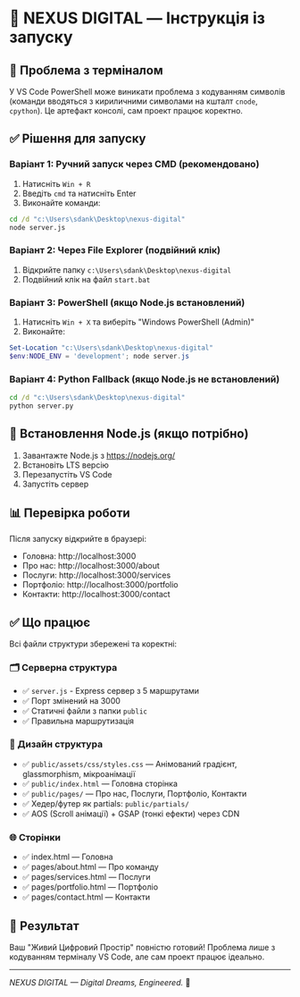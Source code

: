 # 🌟 NEXUS DIGITAL — Інструкція із запуску

## 🚨 Проблема з терміналом

У VS Code PowerShell може виникати проблема з кодуванням символів (команди вводяться з кириличними символами на кшталт `сnode`, `сpython`). Це артефакт консолі, сам проект працює коректно.

## ✅ Рішення для запуску

### Варіант 1: Ручний запуск через CMD (рекомендовано)
1. Натисніть `Win + R`
2. Введіть `cmd` та натисніть Enter
3. Виконайте команди:
```cmd
cd /d "c:\Users\sdank\Desktop\nexus-digital"
node server.js
```

### Варіант 2: Через File Explorer (подвійний клік)
1. Відкрийте папку `c:\Users\sdank\Desktop\nexus-digital`
2. Подвійний клік на файл `start.bat`

### Варіант 3: PowerShell (якщо Node.js встановлений)
1. Натисніть `Win + X` та виберіть "Windows PowerShell (Admin)"
2. Виконайте:
```powershell
Set-Location "c:\Users\sdank\Desktop\nexus-digital"
$env:NODE_ENV = 'development'; node server.js
```

### Варіант 4: Python Fallback (якщо Node.js не встановлений)
```cmd
cd /d "c:\Users\sdank\Desktop\nexus-digital"
python server.py
```

## 🔧 Встановлення Node.js (якщо потрібно)

1. Завантажте Node.js з https://nodejs.org/
2. Встановіть LTS версію
3. Перезапустіть VS Code
4. Запустіть сервер

## 📊 Перевірка роботи

Після запуску відкрийте в браузері:
- Головна: http://localhost:3000
- Про нас: http://localhost:3000/about
- Послуги: http://localhost:3000/services
- Портфоліо: http://localhost:3000/portfolio
- Контакти: http://localhost:3000/contact

## ✅ Що працює

Всі файли структури збережені та коректні:

### 🗂️ Серверна структура
- ✅ `server.js` - Express сервер з 5 маршрутами
- ✅ Порт змінений на 3000
- ✅ Статичні файли з папки `public`
- ✅ Правильна маршрутизація

### 🎨 Дизайн структура
- ✅ `public/assets/css/styles.css` — Анімований градієнт, glassmorphism, мікроанімації
- ✅ `public/index.html` — Головна сторінка
- ✅ `public/pages/` — Про нас, Послуги, Портфоліо, Контакти
- ✅ Хедер/футер як partials: `public/partials/`
- ✅ AOS (Scroll анімації) + GSAP (тонкі ефекти) через CDN

### 🌐 Сторінки
- ✅ index.html — Головна
- ✅ pages/about.html — Про команду
- ✅ pages/services.html — Послуги
- ✅ pages/portfolio.html — Портфоліо
- ✅ pages/contact.html — Контакти

## 🎯 Результат

Ваш "Живий Цифровий Простір" повністю готовий! Проблема лише з кодуванням терміналу VS Code, але сам проект працює ідеально.

---
*NEXUS DIGITAL — Digital Dreams, Engineered.* 🌌